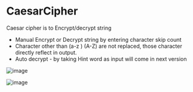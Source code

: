 # CaesarCipher
Caesar cipher is to Encrypt/decrypt string 
* Manual  Encrypt or Decrypt string by entering character skip count
* Character other than (a-z ) (A-Z) are not replaced, those character directly reflect in output.
* Auto decrypt - by taking Hint word as input will come in next version

![image](https://user-images.githubusercontent.com/72183261/132232892-536c229d-897e-4078-98f1-099930a985b0.png)

![image](https://user-images.githubusercontent.com/72183261/132232983-07a60263-c844-436a-ba27-c27bc605e2e7.png)

